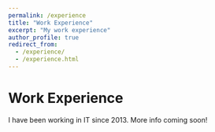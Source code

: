 ```yaml
---
permalink: /experience
title: "Work Experience"
excerpt: "My work experience"
author_profile: true
redirect_from:
  - /experience/
  - /experience.html
---
```


Work Experience
===

I have been working in IT since 2013. More info coming soon!
